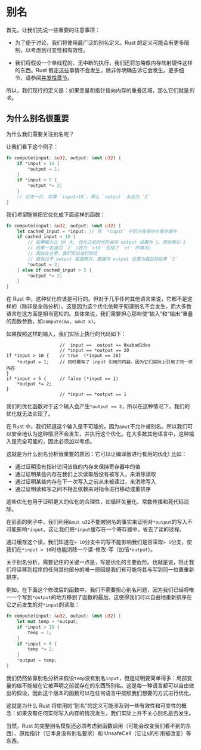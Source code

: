 # 别名

首先，让我们先说一些重要的注意事项：

* 为了便于讨论，我们将使用最广泛的别名定义。Rust 的定义可能会有更多限制，以考虑到可变性和有效性。

* 我们将假设一个单线程的、无中断的执行，我们还将忽略像内存映射硬件这样的东西。Rust 假定这些事情不会发生，除非你明确告诉它会发生。更多细节，请参阅[并发性章节](concurrency.html)。

所以，我们现行的定义是：如果变量和指针指向内存的重叠区域，那么它们就是*别名*。

## 为什么别名很重要

为什么我们需要关注别名呢？

让我们看下这个例子：

```rust
fn compute(input: &u32, output: &mut u32) {
    if *input > 10 {
        *output = 1;
    }
    if *input > 5 {
        *output *= 2;
    }
    // 记住一点: 如果 `input>10`，那么 `output` 永远为 `2`
}
```

我们*希望*能够把它优化成下面这样的函数：

```rust
fn compute(input: &u32, output: &mut u32) {
    let cached_input = *input; // 将 `*input` 中的内容保存在寄存器中 
    if cached_input > 10 {
        // 如果输入比 10 大, 优化之前的代码会将 output 设置为 1，然后乘以 2
        // 结果一定返回 `2` (因为 `>10` 包括了 `>5` 的情况)
        // 因此在这里，我们可以进行优化
        // 避免对于 output 赋值两次，直接将 output 设置为最后的结果 `2`
        *output = 2;
    } else if cached_input > 5 {
        *output *= 2;
    }
}
```

在 Rust 中，这种优化应该是可行的。但对于几乎任何其他语言来说，它都不是这样的（除非是全局分析）。这是因为这个优化依赖于知道别名不会发生，而大多数语言在这方面是相当宽松的。具体来说，我们需要担心那些使“输入”和“输出”重叠的函数参数，如`compute(&x, &mut x)`。

如果按照这样的输入，我们实际上执行的代码如下：

<!-- ignore: expanded code -->
```rust,ignore
                    //  input ==  output == 0xabad1dea
                    // *input == *output == 20
if *input > 10 {    // true  (*input == 20)
    *output = 1;    // 同时覆写了 input 引用的内容，因为它们实际上引用了同一块内存
}
if *input > 5 {     // false (*input == 1)
    *output *= 2;
}
                    // *input == *output == 1
```

我们的优化函数对于这个输入会产生`*output == 2`，所以在这种情况下，我们的优化就无法实现了。

在 Rust 中，我们知道这个输入是不可能的，因为`&mut`不允许被别名。所以我们可以安全地认为这种情况不会发生，并执行这个优化。在大多数其他语言中，这种输入是完全可能的，因此必须加以考虑。

这就是为什么别名分析很重要的原因：它可以让编译器进行有用的优化! 比如：

* 通过证明没有指针访问该值的内存来保持寄存器中的值
* 通过证明某些内存在我们上次读取后没有被写入，来消除读取
* 通过证明某些内存在下一次写入之前从未被读过，来消除写入
* 通过证明读和写之间不相互依赖来对指令进行移动或重排序

这些优化也用于证明更大的优化的合理性，如循环矢量化、常数传播和死代码消除。

在前面的例子中，我们利用`&mut u32`不能被别名的事实来证明对`*output`的写入不可能影响`*input`。这让我们把`*input`缓存在一个寄存器中，省去了读的过程。

通过缓存这个读，我们知道在`> 10`分支中的写不能影响我们是否采取`> 5`分支，使我们在`*input > 10`时也能消除一个读-修改-写（加倍`*output`）。

关于别名分析，需要记住的关键一点是，写是优化的主要危险。也就是说，阻止我们将读移到程序的任何其他部分的唯一原因是我们有可能将其与写到同一位置重新排序。

例如，在下面这个修改后的函数中，我们不需要担心别名问题，因为我们已经将唯一一个写到`*output`的地方移到了函数的最后。这使得我们可以自由地重新排序在它之前发生的对`*input`的读取：

```rust
fn compute(input: &u32, output: &mut u32) {
    let mut temp = *output;
    if *input > 10 {
        temp = 1;
    }
    if *input > 5 {
        temp *= 2;
    }
    *output = temp;
}
```

我们仍然依靠别名分析来假设`temp`没有别名`input`，但是证明要简单得多：局部变量的值不能被在它被声明之前就存在的东西所别名。这是每一种语言都可以自由做出的假设，因此这个版本的函数可以在任何语言中按照我们想要的方式进行优化。

这就是为什么 Rust 将使用的“别名”的定义可能涉及到一些有效性和可变性的概念：如果没有任何实际写入内存的情况发生，我们实际上并不关心别名是否发生。

当然，Rust 的完整别名模型还必须考虑到函数调用（可能会改变我们看不到的东西）、原始指针（它本身没有别名要求）和 UnsafeCell（它让`&`的引用被改变）等东西。
